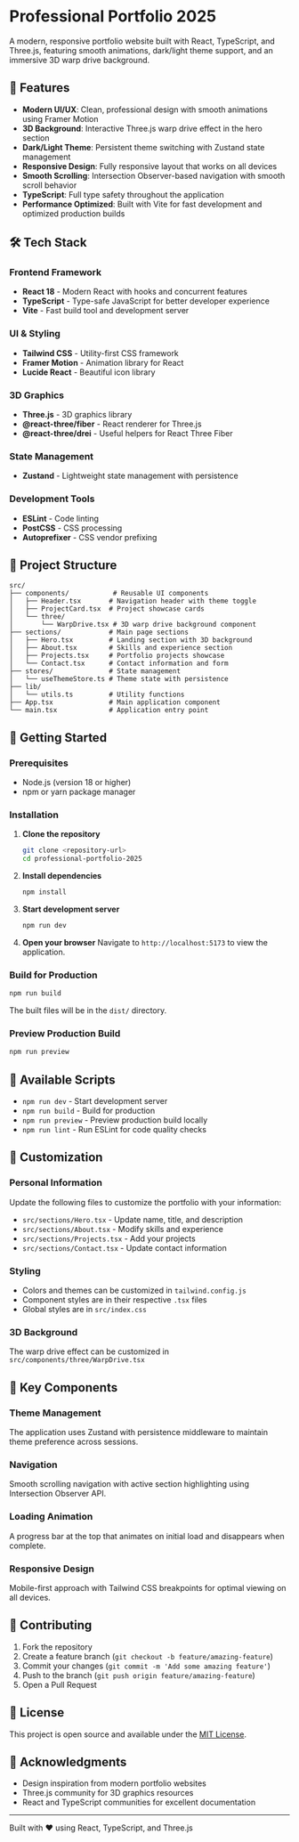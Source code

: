 # Professional Portfolio 2025

A modern, responsive portfolio website built with React, TypeScript, and Three.js, featuring smooth animations, dark/light theme support, and an immersive 3D warp drive background.

## 🚀 Features

- **Modern UI/UX**: Clean, professional design with smooth animations using Framer Motion
- **3D Background**: Interactive Three.js warp drive effect in the hero section
- **Dark/Light Theme**: Persistent theme switching with Zustand state management
- **Responsive Design**: Fully responsive layout that works on all devices
- **Smooth Scrolling**: Intersection Observer-based navigation with smooth scroll behavior
- **TypeScript**: Full type safety throughout the application
- **Performance Optimized**: Built with Vite for fast development and optimized production builds

## 🛠️ Tech Stack

### Frontend Framework
- **React 18** - Modern React with hooks and concurrent features
- **TypeScript** - Type-safe JavaScript for better developer experience
- **Vite** - Fast build tool and development server

### UI & Styling
- **Tailwind CSS** - Utility-first CSS framework
- **Framer Motion** - Animation library for React
- **Lucide React** - Beautiful icon library

### 3D Graphics
- **Three.js** - 3D graphics library
- **@react-three/fiber** - React renderer for Three.js
- **@react-three/drei** - Useful helpers for React Three Fiber

### State Management
- **Zustand** - Lightweight state management with persistence

### Development Tools
- **ESLint** - Code linting
- **PostCSS** - CSS processing
- **Autoprefixer** - CSS vendor prefixing

## 📁 Project Structure

```
src/
├── components/           # Reusable UI components
│   ├── Header.tsx       # Navigation header with theme toggle
│   ├── ProjectCard.tsx  # Project showcase cards
│   └── three/
│       └── WarpDrive.tsx # 3D warp drive background component
├── sections/            # Main page sections
│   ├── Hero.tsx         # Landing section with 3D background
│   ├── About.tsx        # Skills and experience section
│   ├── Projects.tsx     # Portfolio projects showcase
│   └── Contact.tsx      # Contact information and form
├── stores/              # State management
│   └── useThemeStore.ts # Theme state with persistence
├── lib/
│   └── utils.ts         # Utility functions
├── App.tsx              # Main application component
└── main.tsx             # Application entry point
```

## 🚀 Getting Started

### Prerequisites

- Node.js (version 18 or higher)
- npm or yarn package manager

### Installation

1. **Clone the repository**
   ```bash
   git clone <repository-url>
   cd professional-portfolio-2025
   ```

2. **Install dependencies**
   ```bash
   npm install
   ```

3. **Start development server**
   ```bash
   npm run dev
   ```

4. **Open your browser**
   Navigate to `http://localhost:5173` to view the application.

### Build for Production

```bash
npm run build
```

The built files will be in the `dist/` directory.

### Preview Production Build

```bash
npm run preview
```

## 📜 Available Scripts

- `npm run dev` - Start development server
- `npm run build` - Build for production
- `npm run preview` - Preview production build locally
- `npm run lint` - Run ESLint for code quality checks

## 🎨 Customization

### Personal Information
Update the following files to customize the portfolio with your information:

- `src/sections/Hero.tsx` - Update name, title, and description
- `src/sections/About.tsx` - Modify skills and experience
- `src/sections/Projects.tsx` - Add your projects
- `src/sections/Contact.tsx` - Update contact information

### Styling
- Colors and themes can be customized in `tailwind.config.js`
- Component styles are in their respective `.tsx` files
- Global styles are in `src/index.css`

### 3D Background
The warp drive effect can be customized in `src/components/three/WarpDrive.tsx`

## 🌟 Key Components

### Theme Management
The application uses Zustand with persistence middleware to maintain theme preference across sessions.

### Navigation
Smooth scrolling navigation with active section highlighting using Intersection Observer API.

### Loading Animation
A progress bar at the top that animates on initial load and disappears when complete.

### Responsive Design
Mobile-first approach with Tailwind CSS breakpoints for optimal viewing on all devices.

## 🤝 Contributing

1. Fork the repository
2. Create a feature branch (`git checkout -b feature/amazing-feature`)
3. Commit your changes (`git commit -m 'Add some amazing feature'`)
4. Push to the branch (`git push origin feature/amazing-feature`)
5. Open a Pull Request

## 📄 License

This project is open source and available under the [MIT License](LICENSE).

## 🙏 Acknowledgments

- Design inspiration from modern portfolio websites
- Three.js community for 3D graphics resources
- React and TypeScript communities for excellent documentation

---

Built with ❤️ using React, TypeScript, and Three.js
